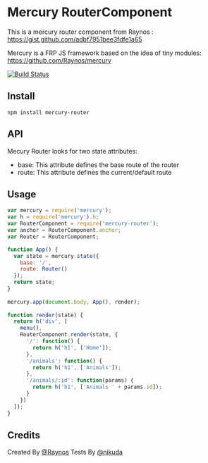 # Mercury RouterComponent

This is a mercury router component from Raynos : https://gist.github.com/adbf7951bee3fdfe1a65

Mercury is a FRP JS framework based on the idea of tiny modules: https://github.com/Raynos/mercury

[![Build Status](https://travis-ci.org/twilson63/mercury-router.svg?branch=master)](https://travis-ci.org/twilson63/mercury-router)

## Install

```
npm install mercury-router
```

## API

Mecury Router looks for two state attributes:

* base: This attribute defines the base route of the router
* route: This attribute defines the current/default route

## Usage

``` js
var mercury = require('mercury');
var h = require('mercury').h;
var RouterComponent = require('mercury-router');
var anchor = RouterComponent.anchor;
var Router = RouterComponent; 

function App() {
  var state = mercury.state({
    base: '/',
    route: Router()
  });
  return state;
}
    
mercury.app(document.body, App(), render);
      
function render(state) {
  return h('div', [
    menu(),
    RouterComponent.render(state, {
      '/': function() {
        return h('h1', ['Home']);
      },
      '/animals': function() {
        return h('h1', ['Animals']);
      },
      '/animals/:id': function(params) {
        return h('h1', ['Animals ' + params.id]);
      }
    })
  ]);
}

```

## Credits

Created By [@Raynos](https://github.com/Raynos)
Tests By [@nikuda](https://github.com/nikuda)





